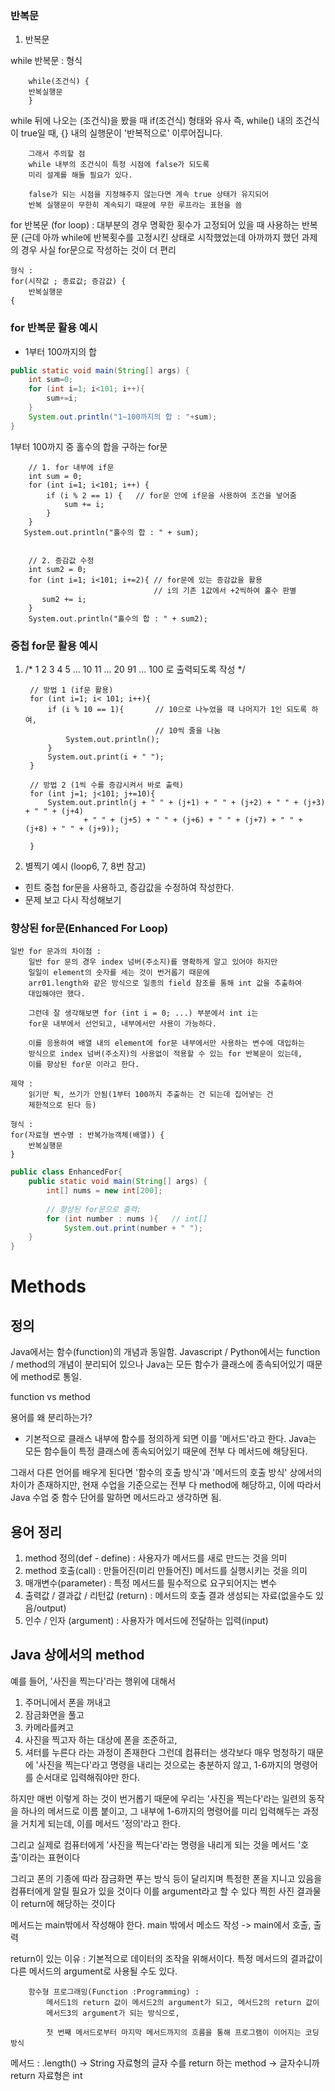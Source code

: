 ### 반복문

1. 반복문

while 반복문
: 형식

        while(조건식) {
        반복실행문
        }

while 뒤에 나오는 (조건식)을 봤을 때 if(조건식) 형태와 유사
즉, while() 내의 조건식이 true일 때, {} 내의 실행문이
'반복적으로' 이루어집니다.

        그래서 주의할 점
        while 내부의 조건식이 특정 시점에 false가 되도록
        미리 설계를 해둘 필요가 있다.
        
        false가 되는 시점을 지정해주지 않는다면 계속 true 상태가 유지되어
        반복 실행문이 무한히 계속되기 때문에 무한 루프라는 표현을 씀

for 반복문 (for loop)
: 대부분의 경우 명확한 횟수가 고정되어 있을 때 사용하는 반복문
(근데 아까 while에 반복횟수를 고정시킨 상태로 시작했었는데
아까까지 했던 과제의 경우 사실 for문으로 작성하는 것이 더 편리

    형식 :
    for(시작값 ; 종료값; 증감값) {
        반복실행문
    {

### for 반복문 활용 예시
- 1부터 100까지의 합

```java
public static void main(String[] args) {
    int sum=0;
    for (int i=1; i<101; i++){
        sum+=i;
    }
    System.out.println("1~100까지의 합 : "+sum);
}

```


1부터 100까지 중 홀수의 합을 구하는 for문

        // 1. for 내부에 if문
        int sum = 0;
        for (int i=1; i<101; i++) {  
            if (i % 2 == 1) {   // for문 안에 if문을 사용하여 조건을 넣어줌
                sum += i;
            }
        }
       System.out.println("홀수의 합 : " + sum);


        // 2. 증감값 수정
        int sum2 = 0;
        for (int i=1; i<101; i+=2){ // for문에 있는 증감값을 활용
                                    // i의 기존 1값에서 +2씩하여 홀수 판별
           sum2 += i;
        }
        System.out.println("홀수의 합 : " + sum2);

### 중첩 for문 활용 예시

1. 
    /*
    1 2 3 4 5 ... 10
    11 ... 20
    91 ... 100 로 출력되도록 작성
    */
        
        // 방법 1 (if문 활용)
        for (int i=1; i< 101; i++){
            if (i % 10 == 1){       // 10으로 나누었을 때 나머지가 1인 되도록 하여,
                                    // 10씩 줄을 나눔
                System.out.println();
            }
            System.out.print(i + " ");
        }

        // 방법 2 (1씩 수를 증감시켜서 바로 출력)
        for (int j=1; j<101; j+=10){
            System.out.println(j + " " + (j+1) + " " + (j+2) + " " + (j+3) + " " + (j+4)
                    + " " + (j+5) + " " + (j+6) + " " + (j+7) + " " + (j+8) + " " + (j+9));

        }

2. 별찍기 예시 (loop6, 7, 8번 참고)
- 힌트 중첩 for문을 사용하고, 증감값을 수정하여 작성한다.
- 문제 보고 다시 작성해보기

### 향상된 for문(Enhanced For Loop)

    일반 for 문과의 차이점 :
        일반 for 문의 경우 index 넘버(주소지)를 명확하게 알고 있어야 하지만
        일일이 element의 숫자를 세는 것이 번거롭기 때문에
        arr01.length와 같은 방식으로 일종의 field 참조를 통해 int 값을 추출하여
        대입해야만 했다.

        그런데 잘 생각해보면 for (int i = 0; ...) 부분에서 int i는
        for문 내부에서 선언되고, 내부에서만 사용이 가능하다.

        이를 응용하여 배열 내의 element에 for문 내부에서만 사용하는 변수에 대입하는
        방식으로 index 넘버(주소지)의 사용없이 적용할 수 있는 for 반복문이 있는데,
        이를 향상된 for문 이라고 한다.

    제약 :
        읽기만 됙, 쓰기가 안됨(1부터 100까지 추출하는 건 되는데 집어넣는 건
        제한적으로 된다 등)

    형식 :
    for(자료형 변수명 : 반복가능객체(배열)) {
        반복실행문
    }

```java
public class EnhancedFor{
    public static void main(String[] args) {
        int[] nums = new int[200];
        
        // 향상된 for문으로 출력;
        for (int number : nums ){   // int[]
            System.out.print(number + " ");
    }
}
```
# Methods

## 정의

Java에서는 함수(function)의 개념과 동일함.
Javascript / Python에서는 function / method의 개념이 분리되어 있으나
Java는 모든 함수가 클래스에 종속되어있기 때문에 method로 통일.

function vs method

용어를 왜 분리하는가?

- 기본적으로 클래스 내부에 함수를 정의하게 되면 이를 '메서드'라고 한다.
Java는 모든 함수들이 특정 클래스에 종속되어있기 때문에 전부 다 메서드에 해당된다.

그래서 다른 언어를 배우게 된다면 '함수의 호출 방식'과 '메서드의 호출 방식' 상에서의
차이가 존재하지만, 현재 수업을 기준으로는 전부 다 method에 해당하고,
이에 따라서 Java 수업 중 함수 단어를 말하면 메서드라고 생각하면 됨.

## 용어 정리
1. method 정의(def - define) : 사용자가 메서드를 새로 만드는 것을 의미
2. method 호출(call) : 만들어진(미리 만들어진) 메서드를 실행시키는 것을 의미
3. 매개변수(parameter) : 특정 메서드를 필수적으로 요구되어지는 변수
4. 출력값 / 결과값 / 리턴값 (return) : 메서드의 호출 결과 생성되는 자료(없을수도 있음/output)
5. 인수 / 인자 (argument) : 사용자가 메서드에 전달하는 입력(input)

## Java 상에서의 method
예를 들어, '사진을 찍는다'라는 행위에 대해서
1. 주머니에서 폰을 꺼내고
2. 잠금화면을 풀고
3. 카메라를켜고
4. 사진을 찍고자 하는 대상에 폰을 조준하고,
5. 셔터를 누른다
라는 과정이 존재한다
그런데 컴퓨터는 생각보다 매우 멍청하기 때문에 '사진을 찍는다'라고 명령을 내리는 것으로는
충분하지 않고, 1-6까지의 명령어를 순서대로 입력해줘야만 한다.

하지만 매번 이렇게 하는 것이 번거롭기 때문에 우리는 '사진을 찍는다'라는 일련의 동작을 하나의 메서드로
이름 붙이고, 그 내부에 1-6까지의 명령어를 미리 입력해두는 과정을 거치게 되는데,
이를 메서드 '정의'라고 한다.

그리고 실제로 컴퓨터에게 '사진을 찍는다'라는 명령을 내리게 되는 것을 메서드 '호출'이라는 표현이다

그리고 폰의 기종에 따라 잠금화면 푸는 방식 등이 달리지며
특정한 폰을 지니고 있음을 컴퓨터에게 알릴 필요가 있을 것이다
이를 argument라고 할 수 있다
찍힌 사진 결과물이 return에 해당하는 것이다

메서드는 main밖에서 작성해야 한다.
main 밖에서 메소드 작성 -> main에서 호출, 출력 

return이 있는 이유
: 기본적으로 데이터의 조작을 위해서이다.
특정 메서드의 결과값이 다른 메서드의 argument로 사용될 수도 있다.

        함수형 프로그래밍(Function :Programming) : 
            메서드1의 return 값이 메서드2의 argument가 되고, 메서드2의 return 값이
            메서드3의 argument가 되는 방식으로,
            
            첫 번째 메서드로부터 마지막 메서드까지의 흐름을 통해 프로그램이 이어지는 코딩 방식


메서드
: .length()        -> String 자료형의 글자 수를 return 하는 method
                    -> 글자수니까 return 자료형은 int